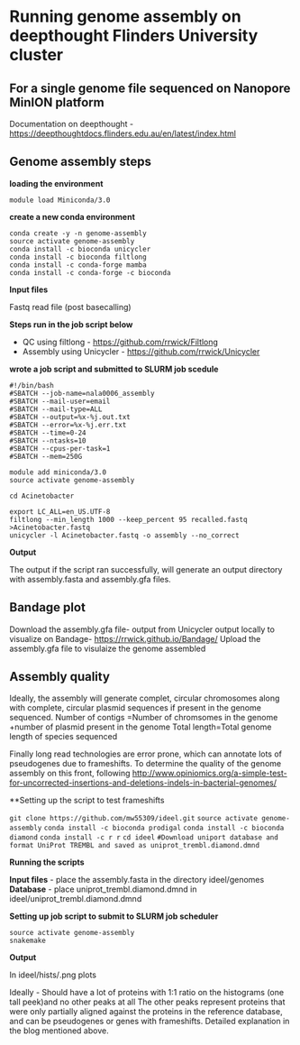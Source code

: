 # Running genome assembly on deepthought Flinders University cluster
## For a single genome file sequenced on Nanopore MinION platform

Documentation on deepthought - https://deepthoughtdocs.flinders.edu.au/en/latest/index.html

## Genome assembly steps

**loading the environment**

  `module load Miniconda/3.0`

**create a new conda environment**

  `conda create -y -n genome-assembly` \
  `source activate genome-assembly`\
  `conda install -c bioconda unicycler`\
  `conda install -c bioconda filtlong`\
  `conda install -c conda-forge mamba`\
  `conda install -c conda-forge -c bioconda`
  
**Input files** 

Fastq read file (post basecalling)

**Steps run in the job script below**
- QC using filtlong - https://github.com/rrwick/Filtlong
- Assembly using Unicycler - https://github.com/rrwick/Unicycler

**wrote a job script and submitted to SLURM job scedule** 

    #!/bin/bash
    #SBATCH --job-name=nala0006_assembly
    #SBATCH --mail-user=email
    #SBATCH --mail-type=ALL
    #SBATCH --output=%x-%j.out.txt
    #SBATCH --error=%x-%j.err.txt
    #SBATCH --time=0-24
    #SBATCH --ntasks=10
    #SBATCH --cpus-per-task=1
    #SBATCH --mem=250G

    module add miniconda/3.0 
    source activate genome-assembly

    cd Acinetobacter

    export LC_ALL=en_US.UTF-8
    filtlong --min_length 1000 --keep_percent 95 recalled.fastq >Acinetobacter.fastq 
    unicycler -l Acinetobacter.fastq -o assembly --no_correct 
    
**Output** 

The output if the script ran successfully, will generate an output directory with assembly.fasta and assembly.gfa files.

## Bandage plot
Download the assembly.gfa file- output from Unicycler output locally to visualize on Bandage- https://rrwick.github.io/Bandage/
Upload the assembly.gfa file to visulaize the genome assembled




## Assembly quality
Ideally, the assembly will generate complet, circular chromosomes along with complete, circular plasmid sequences if present in the genome sequenced. 
Number of contigs =Number of chromsomes in the genome +number of plasmid present in the genome 
Total length=Total genome length of species sequenced 

Finally long read technologies are error prone, which can annotate lots of pseudogenes due to frameshifts. To determine the quality of the genome assembly on this front, following http://www.opiniomics.org/a-simple-test-for-uncorrected-insertions-and-deletions-indels-in-bacterial-genomes/

**Setting up the script to test frameshifts

  `git clone https://github.com/mw55309/ideel.git`
  `source activate genome-assembly`
  `conda install -c bioconda prodigal`
  `conda install -c bioconda diamond`
  `conda install -c r r`
  `cd ideel`
  `#Download uniport database and format UniProt TREMBL and saved as uniprot_trembl.diamond.dmnd`
  
**Running the scripts**

**Input files** - place the assembly.fasta in the directory ideel/genomes
**Database** - place uniprot_trembl.diamond.dmnd in ideel/uniprot_trembl.diamond.dmnd

**Setting up job script to submit to SLURM job scheduler**

    source activate genome-assembly
    snakemake 
    
**Output**

In ideel/hists/<output filename>.png plots

Ideally - Should have a lot of proteins with 1:1 ratio on the histograms (one tall peek)and no other peaks at all
The other peaks represent proteins that were only partially aligned against the proteins in the reference database, and can be pseudogenes or genes with frameshifts. Detailed explanation in the blog mentioned above.





